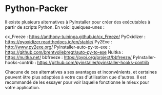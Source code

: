 # Python-Packer

Il existe plusieurs alternatives à PyInstaller pour créer des exécutables à partir de scripts Python. En voici quelques-unes :

cx_Freeze : https://anthony-tuininga.github.io/cx_Freeze/
PyOxidizer : https://pyoxidizer.readthedocs.io/en/stable/
Py2Exe : http://www.py2exe.org/
PyInstaller-auto-py-to-exe : https://github.com/brentvollebregt/auto-py-to-exe
Nuitka : https://nuitka.net/
bbfreeze : https://pypi.org/project/bbfreeze/
PyInstaller-hooks-contrib : https://github.com/pyinstaller/pyinstaller-hooks-contrib

Chacune de ces alternatives a ses avantages et inconvénients, et certaines peuvent être plus adaptées à votre cas d'utilisation que d'autres. Il est recommandé de les essayer pour voir laquelle fonctionne le mieux pour votre application.
